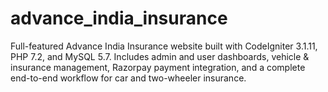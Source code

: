 # advance_india_insurance
Full-featured Advance India Insurance website built with CodeIgniter 3.1.11, PHP 7.2, and MySQL 5.7. Includes admin and user dashboards, vehicle &amp; insurance management, Razorpay payment integration, and a complete end-to-end workflow for car and two-wheeler insurance.

